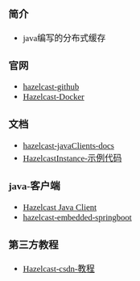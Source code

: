<span  style="font-family: Simsun,serif; font-size: 17px; ">

### 简介

- java编写的分布式缓存

### 官网

- [hazelcast-github](https://github.com/hazelcast/hazelcast)
- [Hazelcast-Docker](https://hub.docker.com/r/hazelcast/hazelcast)

### 文档

- [hazelcast-javaClients-docs](https://docs.hazelcast.com/hazelcast/latest/clients/java)
- [HazelcastInstance-示例代码](https://vimsky.com/examples/detail/java-class-com.hazelcast.core.HazelcastInstance.html)

### java-客户端

- [Hazelcast Java Client](https://hazelcast.com/clients/java/)
- [hazelcast-embedded-springboot](https://guides.hazelcast.org/hazelcast-embedded-springboot/)

### 第三方教程

- [Hazelcast-csdn-教程](https://blog.csdn.net/jiangbb8686/article/details/102499206)

</span>